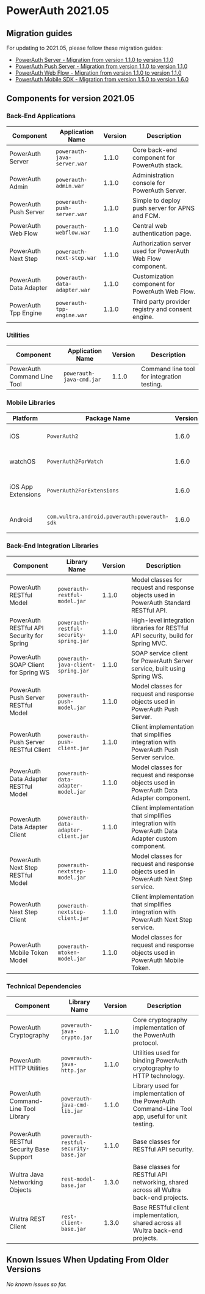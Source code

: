 # PowerAuth 2021.05

## Migration guides

For updating to 2021.05, please follow these migration guides:

- [PowerAuth Server - Migration from version 1.1.0 to version 1.1.0](https://github.com/wultra/powerauth-server/blob/develop/docs/PowerAuth-Server-1.1.0.md)
- [PowerAuth Push Server - Migration from version 1.1.0 to version 1.1.0](https://github.com/wultra/powerauth-push-server/blob/develop/docs/PowerAuth-Push-Server-1.1.0.md)
- [PowerAuth Web Flow - Migration from version 1.1.0 to version 1.1.0](https://github.com/wultra/powerauth-webflow/blob/develop/docs/Web-Flow-1.1.0.md)
- [PowerAuth Mobile SDK - Migration from version 1.5.0 to version 1.6.0](https://github.com/wultra/powerauth-mobile-sdk/blob/develop/docs/Migration-from-1.5-to-1.6.md)

## Components for version 2021.05

### Back-End Applications

| Component | Application Name | Version | Description |
|---|---|---|---|
| PowerAuth Server | `powerauth-java-server.war` | 1.1.0 | Core back-end component for PowerAuth stack. |
| PowerAuth Admin | `powerauth-admin.war` | 1.1.0 | Administration console for PowerAuth Server. |
| PowerAuth Push Server | `powerauth-push-server.war` | 1.1.0 | Simple to deploy push server for APNS and FCM. |
| PowerAuth Web Flow | `powerauth-webflow.war` | 1.1.0 | Central web authentication page. |
| PowerAuth Next Step | `powerauth-next-step.war` | 1.1.0 | Authorization server used for PowerAuth Web Flow component. |
| PowerAuth Data Adapter | `powerauth-data-adapter.war` | 1.1.0 | Customization component for PowerAuth Web Flow. |
| PowerAuth Tpp Engine | `powerauth-tpp-engine.war` | 1.1.0 | Third party provider registry and consent engine. |

### Utilities

| Component | Application Name | Version | Description |
|---|---|---|---|
| PowerAuth Command Line Tool | `powerauth-java-cmd.jar` | 1.1.0 | Command line tool for integration testing. |

### Mobile Libraries

| Platform | Package Name | Version | Description |
|---|---|---|---|
| iOS | `PowerAuth2` | 1.6.0 | A client library for iOS. |
| watchOS | `PowerAuth2ForWatch` | 1.6.0 | A limited library for watchOS. |
| iOS App Extensions | `PowerAuth2ForExtensions` | 1.6.0 | A limited library for iOS App Extensions. |
| Android | `com.wultra.android.powerauth:powerauth-sdk` | 1.6.0 | A client library for Android. |

### Back-End Integration Libraries

| Component | Library Name |  Version | Description |
|---|---|---|---|
| PowerAuth RESTful Model | `powerauth-restful-model.jar` | 1.1.0 | Model classes for request and response objects used in PowerAuth Standard RESTful API. |
| PowerAuth RESTful API Security for Spring | `powerauth-restful-security-spring.jar` | 1.1.0 | High-level integration libraries for RESTful API security, build for Spring MVC. |
| PowerAuth SOAP Client for Spring WS | `powerauth-java-client-spring.jar` | 1.1.0 | SOAP service client for PowerAuth Server service, built using Spring WS. |
| PowerAuth Push Server RESTful Model | `powerauth-push-model.jar` | 1.1.0 | Model classes for request and response objects used in PowerAuth Push Server. |
| PowerAuth Push Server RESTful Client | `powerauth-push-client.jar` | 1.1.0 | Client implementation that simplifies integration with PowerAuth Push Server service. |
| PowerAuth Data Adapter RESTful Model | `powerauth-data-adapter-model.jar` | 1.1.0 | Model classes for request and response objects used in PowerAuth Data Adapter component. |
| PowerAuth Data Adapter Client | `powerauth-data-adapter-client.jar` | 1.1.0 | Client implementation that simplifies integration with PowerAuth Data Adapter custom component. |
| PowerAuth Next Step RESTful Model | `powerauth-nextstep-model.jar` | 1.1.0 | Model classes for request and response objects used in PowerAuth Next Step service. |
| PowerAuth Next Step Client | `powerauth-nextstep-client.jar` | 1.1.0 | Client implementation that simplifies integration with PowerAuth Next Step service. |
| PowerAuth Mobile Token Model | `powerauth-mtoken-model.jar` | 1.1.0 | Model classes for request and response objects used in PowerAuth Mobile Token. |

### Technical Dependencies

| Component | Library Name | Version | Description |
|---|---|---|---|
| PowerAuth Cryptography | `powerauth-java-crypto.jar` | 1.1.0 | Core cryptography implementation of the PowerAuth protocol. |
| PowerAuth HTTP Utilities | `powerauth-java-http.jar` | 1.1.0 | Utilities used for binding PowerAuth cryptography to HTTP technology. |
| PowerAuth Command-Line Tool Library | `powerauth-java-cmd-lib.jar` | 1.1.0 | Library used for implementation of the PowerAuth Command-Line Tool app, useful for unit testing. |
| PowerAuth RESTful Security Base Support | `powerauth-restful-security-base.jar` | 1.1.0 | Base classes for RESTful API security. |
| Wultra Java Networking Objects | `rest-model-base.jar` | 1.3.0 | Base classes for RESTful API networking, shared across all Wultra back-end projects. |
| Wultra REST Client | `rest-client-base.jar` | 1.3.0 | Base RESTful client implementation, shared across all Wultra back-end projects. |

## Known Issues When Updating From Older Versions

_No known issues so far._